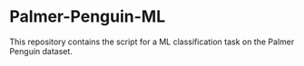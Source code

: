 # Palmer-Penguin-ML
This repository contains the script for a ML classification task on the Palmer Penguin dataset.
